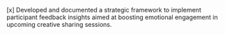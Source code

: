 [x] Developed and documented a strategic framework to implement participant feedback insights aimed at boosting emotional engagement in upcoming creative sharing sessions.